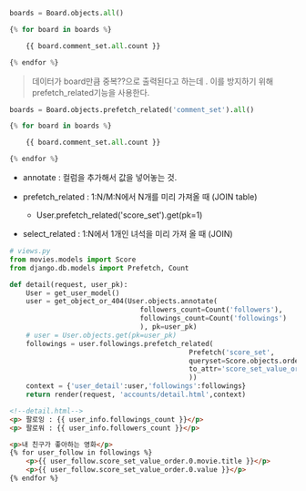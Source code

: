 ```python
boards = Board.objects.all()

{% for board in boards %}

	{{ board.comment_set.all.count }}

{% endfor %}
```

> 데이터가 board만큼 중복??으로 출력된다고 하는데 . 이를 방지하기 위해 prefetch_related기능을 사용한다.

```python
boards = Board.objects.prefetch_related('comment_set').all()

{% for board in boards %}

	{{ board.comment_set.all.count }}

{% endfor %}
```



* annotate : 컬럼을 추가해서 값을 넣어놓는 것.



* prefetch_related : 1:N/M:N에서 N개를 미리 가져올 때 (JOIN table)

  * User.prefetch_related('score_set').get(pk=1)

    

* select_related : 1:N에서 1개인 녀석을 미리 가져 올 때 (JOIN)



```python
# views.py
from movies.models import Score
from django.db.models import Prefetch, Count

def detail(request, user_pk):
    User = get_user_model()
    user = get_object_or_404(User.objects.annotate(
                                followers_count=Count('followers'),
                                followings_count=Count('followings')
                                ), pk=user_pk)
    # user = User.objects.get(pk=user_pk)
    followings = user.followings.prefetch_related(
                                            Prefetch('score_set',
                                            queryset=Score.objects.order_by('-value'),
                                            to_attr='score_set_value_order'
                                            ))
    context = {'user_detail':user,'followings':followings}
    return render(request, 'accounts/detail.html',context)
```

```html
<!--detail.html-->
<p> 팔로잉 : {{ user_info.followings_count }}</p>
<p> 팔로워 : {{ user_info.followers_count }}</p>

<p>내 친구가 좋아하는 영화</p>
{% for user_follow in followings %}
    <p>{{ user_follow.score_set_value_order.0.movie.title }}</p>
    <p>{{ user_follow.score_set_value_order.0.value }}</p>
{% endfor %}
```



